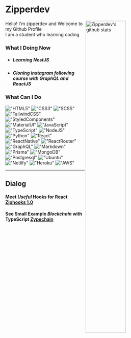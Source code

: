 # Zipperdev

<img align="right" alt="Zipperdev's github stats" width="50%" src="https://github-readme-stats.vercel.app/api?username=zipperdev&show_icons=true">

Hello! I'm zipperdev and Welcome to my Github Profile<br/>
I am a student who learning coding

### What I Doing Now
- ##### Learning NestJS
- ##### Cloning instagram following course with GraphQL and ReactJS

### What Can I Do

!["HTML5"](https://img.shields.io/badge/HTML5-E34F26?style=round&logo=html5&logoColor=white&logoWidth=20)
!["CSS3"](https://img.shields.io/badge/CSS3-1572B6?style=round&logo=css3&logoColor=white&logoWidth=20)
!["SCSS"](https://img.shields.io/badge/Sass-CC6699?style=round&logo=sass&logoColor=white&logoWidth=20)
!["TailwindCSS"](https://img.shields.io/badge/Tailwind_CSS-38B2AC?style=round&logo=tailwind-css&logoColor=white&logoWidth=20)
!["StyledComponents"](https://img.shields.io/badge/Styled_Components-DB7093?style=round&logo=styled-components&logoColor=white&logoWidth=20)
!["MaterialUI"](https://img.shields.io/badge/Material--UI-0081CB?style=round&logo=material-ui&logoColor=white&logoWidth=20)
!["JavaScript"](https://img.shields.io/badge/JavaScript-323330?style=round&logo=javascript&logoColor=F7DF1E&logoWidth=20)
!["TypeScript"](https://img.shields.io/badge/TypeScript-323330?style=round&logo=typescript&logoColor=3178C6&logoWidth=20)
!["NodeJS"](https://img.shields.io/badge/Node.js-43853D?style=round&logo=node.js&logoColor=white&logoWidth=20)
!["Python"](https://img.shields.io/badge/Python-14354C?style=round&logo=python&logoColor=white&logoWidth=20)
!["React"](https://img.shields.io/badge/React-20232A?style=round&logo=react&logoColor=61DAFB&logoWidth=20)
!["ReactNative"](https://img.shields.io/badge/React_Native-20232A?style=round&logo=react&logoColor=61DAFB&logoWidth=20)
!["ReactRouter"](https://img.shields.io/badge/React_Router-CA4245?style=round&logo=react-router&logoColor=white&logoWidth=20)
!["GraphQL"](https://img.shields.io/badge/GraphQL-E10098?style=round&logo=graphql&logoColor=white&logoWidth=20)
!["Markdown"](https://img.shields.io/badge/Markdown-000000?style=round&logo=markdown&logoColor=white&logoWidth=20)
!["Prisma"](https://img.shields.io/badge/Prisma-0C344B?style=round&logo=prisma&logoColor=white&logoWidth=20)
!["MongoDB"](https://img.shields.io/badge/MongoDB-4EA94B?style=round&logo=mongodb&logoColor=white&logoWidth=20)
!["Postgresql"](https://img.shields.io/badge/PostgreSQL-316192?style=round&logo=postgresql&logoColor=white&logoWidth=20)
!["Ubuntu"](https://img.shields.io/badge/Ubuntu-E95420?style=round&logo=ubuntu&logoColor=white&logoWidth=20)
!["Netlify"](https://img.shields.io/badge/Netlify-00C7B7?style=round&logo=netlify&logoColor=white&logoWidth=20)
!["Heroku"](https://img.shields.io/badge/Heroku-430098?style=round&logo=heroku&logoColor=white&logoWidth=20)
!["AWS"](https://img.shields.io/badge/Amazon_AWS-232F3E?style=round&logo=amazon-aws&logoColor=white&logoWidth=20)

___

## Dialog

#### Meet _Useful_ Hooks for React <a href="https://www.npmjs.com/org/ziphooks" target="_blank">Ziphooks 1.0<a/>
#### See Small Example _Blockchain_ with TypeScript <a href="https://github.com/zipperdev/zypechain" target="_blank">Zypechain<a/>
